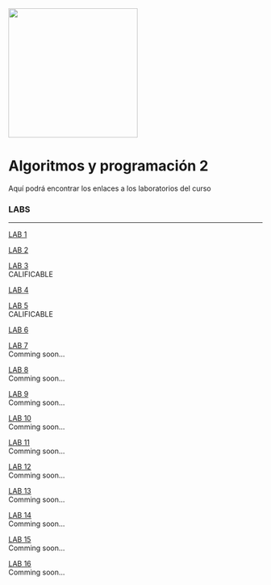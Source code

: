 <img width="256" src="https://www.icesi.edu.co/launiversidad/images/La_universidad/logo_icesi.png">

# Algoritmos y programación 2
Aquí podrá encontrar los enlaces a los laboratorios del curso


### LABS

***
<a href="https://docs.google.com/document/d/1Pfwir5SPBZXiU0_Wc_6DoTdJoq3KV8VR/edit?usp=sharing&ouid=117897710133227559254&rtpof=true&sd=true">LAB 1</a><br>


<a href="https://docs.google.com/document/d/1M2f39ZzDJI-iK46xiXRN-skLYnxt-EON/edit?usp=sharing&ouid=117897710133227559254&rtpof=true&sd=true">LAB 2</a><br>



<a href="https://docs.google.com/document/d/18vlZ4JHfAIOZ00OPEOTPpfmAMP20McHh/edit?usp=sharing&ouid=117897710133227559254&rtpof=true&sd=true">LAB 3</a><br>
CALIFICABLE

<a href="https://docs.google.com/document/d/1nn1iqcv7iBYkQZKYcY27kUsTjDD9THHj/edit?usp=sharing&ouid=117897710133227559254&rtpof=true&sd=true">LAB 4</a><br>


<a href="https://docs.google.com/document/d/1auL8inla1h7Do53gCgmgZhHvB49amK0U/edit?usp=sharing&ouid=117897710133227559254&rtpof=true&sd=true">LAB 5</a><br>
CALIFICABLE

<a href="https://docs.google.com/document/d/1e_ob6InE9pTHVuELeleatMraXq5I5TZR/edit?usp=sharing&ouid=117897710133227559254&rtpof=true&sd=true
">LAB 6</a><br>

<a href="">LAB 7</a><br>
Comming soon...

<a href="">LAB 8</a><br>
Comming soon...

<a href="">LAB 9</a><br>
Comming soon...

<a href="">LAB 10</a><br>
Comming soon...

<a href="">LAB 11</a><br>
Comming soon...

<a href="">LAB 12</a><br>
Comming soon...

<a href="">LAB 13</a><br>
Comming soon...

<a href="">LAB 14</a><br>
Comming soon...

<a href="">LAB 15</a><br>
Comming soon...

<a href="">LAB 16</a><br>
Comming soon...
